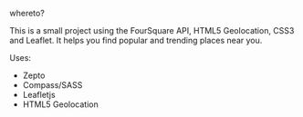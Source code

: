 whereto?

This is a small project using the FourSquare API, HTML5 Geolocation, CSS3 and Leaflet. It helps you find popular and trending places near you.

Uses:

* Zepto
* Compass/SASS
* Leafletjs
* HTML5 Geolocation
